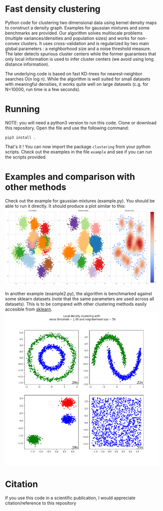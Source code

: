 # Fast density clustering
Python code for clustering two dimensional data using kernel density maps to construct a density graph. Examples for gaussian mixtures and some benchmarks are provided. Our algorithm solves multiscale problems (multiple variances/densities and population sizes) and works for non-convex clusters. It uses cross-validation and is regularized by two main global parameters : a neighborhood
size and a noise threshold measure. The later detects spurious cluster centers while the former guarantees that only local information is used to infer cluster centers (we avoid using long distance information). 

The underlying code is based on fast KD-trees for nearest-neighbor searches O(n log n). While the algorithm is well suited for small datasets with meaningful densities, it works quite well on large datasets 
(c.g. for N=10000, run time is a few seconds).

# Running
NOTE: you will need a python3 version to run this code.
Clone or download this repository. Open the file and use the following command:
```
pip3 install .
```
That's it ! You can now import the package ```clustering``` from your python scripts. Check out the examples
in the file ```example``` and see if you can run the scripts provided.
# Examples and comparison with other methods
Check out the example for gaussian mixtures (example.py). You should be able to run it directly. It
should produce a plot similar to this: ![alt tag](https://github.com/alexandreday/fast_density_clustering/blob/master/example/result.png)

In another example (example2.py), the algorithm is benchmarked against some sklearn datasets (note that the same parameters are used across all datasets). This is to be compared with other clustering methods easily accesible from [sklearn](http://scikit-learn.org/stable/modules/clustering.html). ![alt tag](https://github.com/alexandreday/fast_density_clustering/blob/master/example/sklearn_datasets.png)
# Citation

If you use this code in a scientific publication, I would appreciate citation/reference to this repository
